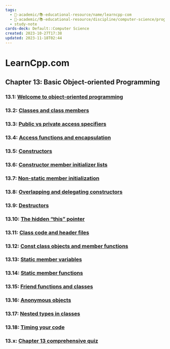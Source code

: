 ```yaml
---
tags:
  - 🔴-academic/📚-educational-resource/name/learncpp-com
  - 🔴-academic/📚-educational-resource/discipline/computer-science/programming-language/cpp
  - study-note
cards-deck: Default::Computer Science
created: 2023-10-27T17:38
updated: 2023-11-18T02:44
---
```


# LearnCpp.com

## Chapter 13꞉ Basic Object-oriented Programming

### 13.1: [Welcome to object-oriented programming](https://www.learncpp.com/cpp-tutorial/welcome-to-object-oriented-programming/)

### 13.2: [Classes and class members](https://www.learncpp.com/cpp-tutorial/classes-and-class-members/)

### 13.3: [Public vs private access specifiers](https://www.learncpp.com/cpp-tutorial/public-vs-private-access-specifiers/)

### 13.4: [Access functions and encapsulation](https://www.learncpp.com/cpp-tutorial/access-functions-and-encapsulation/)

### 13.5: [Constructors](https://www.learncpp.com/cpp-tutorial/constructors/)

### 13.6: [Constructor member initializer lists](https://www.learncpp.com/cpp-tutorial/constructor-member-initializer-lists/)

### 13.7: [Non-static member initialization](https://www.learncpp.com/cpp-tutorial/non-static-member-initialization/)

### 13.8: [Overlapping and delegating constructors](https://www.learncpp.com/cpp-tutorial/overlapping-and-delegating-constructors/)

### 13.9: [Destructors](https://www.learncpp.com/cpp-tutorial/destructors/)

### 13.10: [The hidden “this” pointer](https://www.learncpp.com/cpp-tutorial/the-hidden-this-pointer/)

### 13.11: [Class code and header files](https://www.learncpp.com/cpp-tutorial/class-code-and-header-files/)

### 13.12: [Const class objects and member functions](https://www.learncpp.com/cpp-tutorial/const-class-objects-and-member-functions/)

### 13.13: [Static member variables](https://www.learncpp.com/cpp-tutorial/static-member-variables/)

### 13.14: [Static member functions](https://www.learncpp.com/cpp-tutorial/static-member-functions/)

### 13.15: [Friend functions and classes](https://www.learncpp.com/cpp-tutorial/friend-functions-and-classes/)

### 13.16: [Anonymous objects](https://www.learncpp.com/cpp-tutorial/anonymous-objects/)

### 13.17: [Nested types in classes](https://www.learncpp.com/cpp-tutorial/nested-types-in-classes/)

### 13.18: [Timing your code](https://www.learncpp.com/cpp-tutorial/timing-your-code/)

### 13.x: [Chapter 13 comprehensive quiz](https://www.learncpp.com/cpp-tutorial/chapter-13-comprehensive-quiz/)



